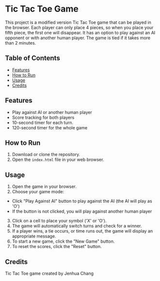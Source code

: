 # Tic Tac Toe Game

This project is a modified version Tic Tac Toe game that can be played in the browser. Each player can only place 4 pieces, so when you place your fifth piece, the first one will disappear. It has an option to play against an AI opponent or with another human player. The game is tied if it takes more than 2 minutes.

## Table of Contents

- [Features](#features)
- [How to Run](#how-to-run)
- [Usage](#usage)
- [Credits](#credits)

## Features

- Play against AI or another human player
- Score tracking for both players
- 10-second timer for each turn.
- 120-second timer for the whole game

## How to Run

1. Download or clone the repository.
2. Open the `index.html` file in your web browser.

## Usage

1. Open the game in your browser.
2. Choose your game mode:
  * Click "Play Against AI" button to play against the AI (the AI will play as 'O')
  * If the button is not clicked, you will play against another human player
3. Click on a cell to place your symbol ('X' or 'O').
4. The game will automatically switch turns and check for a winner.
5. If a player wins, a tie occurs, or time runs out, the game will display an appropriate message.
6. To start a new game, click the "New Game" button.
7. To reset the scores, click the "Reset" button.

## Credits

Tic Tac Toe game created by Jenhua Chang